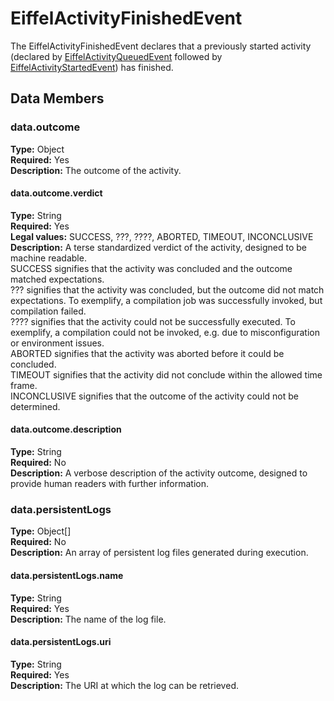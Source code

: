 # EiffelActivityFinishedEvent
The EiffelActivityFinishedEvent declares that a previously started activity (declared by [EiffelActivityQueuedEvent](./EiffelActivityQueuedEvent.md) followed by [EiffelActivityStartedEvent](./EiffelActivityStartedEvent.md)) has finished.

## Data Members
### data.outcome
__Type:__ Object  
__Required:__ Yes  
__Description:__ The outcome of the activity.

#### data.outcome.verdict
__Type:__ String  
__Required:__ Yes  
__Legal values:__ SUCCESS, ???, ????, ABORTED, TIMEOUT, INCONCLUSIVE  
__Description:__ A terse standardized verdict of the activity, designed to be machine readable.  
SUCCESS signifies that the activity was concluded and the outcome matched expectations.  
??? signifies that the activity was concluded, but the outcome did not match expectations. To exemplify, a compilation job was successfully invoked, but compilation failed.  
???? signifies that the activity could not be successfully executed. To exemplify, a compilation could not be invoked, e.g. due to misconfiguration or environment issues.  
ABORTED signifies that the activity was aborted before it could be concluded.  
TIMEOUT signifies that the activity did not conclude within the allowed time frame.  
INCONCLUSIVE signifies that the outcome of the activity could not be determined.

#### data.outcome.description
__Type:__ String  
__Required:__ No  
__Description:__ A verbose description of the activity outcome, designed to provide human readers with further information.

### data.persistentLogs
__Type:__ Object[]  
__Required:__ No  
__Description:__ An array of persistent log files generated during execution. 

#### data.persistentLogs.name
__Type:__ String  
__Required:__ Yes  
__Description:__ The name of the log file.

#### data.persistentLogs.uri
__Type:__ String  
__Required:__ Yes  
__Description:__ The URI at which the log can be retrieved.
